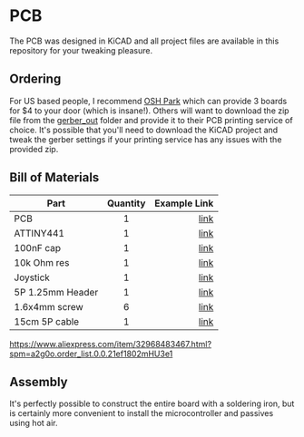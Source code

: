 # PCB

The PCB was designed in KiCAD and all project files are available in this repository for your tweaking pleasure.

## Ordering

For US based people, I recommend [OSH Park](https://oshpark.com/shared_projects/TJxoezw8) which can provide 3 boards for $4 to your door (which is insane!). Others will want to download the zip file from the [gerber_out](gerber_out/) folder and provide it to their PCB printing service of choice. It's possible that you'll need to download the KiCAD project and tweak the gerber settings if your printing service has any issues with the provided zip.

## Bill of Materials

| Part          | Quantity | Example Link |
| ------------- |:--------:| -----:|
| PCB           | 1        | [link](https://oshpark.com/shared_projects/TJxoezw8) |
| ATTINY441     | 1        | [link](https://www.mouser.com/ProductDetail/556-ATTINY441-SSU) |
| 100nF cap     | 1        | [link](https://www.mouser.com/ProductDetail/187-CL21B104KACNNNC) |
| 10k Ohm res   | 1        | [link](https://www.mouser.com/ProductDetail/603-RC0805FR-0710KL) |
| Joystick      | 1        | [link](https://www.mouser.com/ProductDetail/688-RKJXV122400R) |
| 5P 1.25mm Header | 1        | [link](https://www.aliexpress.com/item/32968483467.html) |
| 1.6x4mm screw | 6        | [link](https://www.aliexpress.com/item/32968483467.html) |
| 15cm 5P cable | 1        | [link](https://www.aliexpress.com/item/32979005732.html) |

https://www.aliexpress.com/item/32968483467.html?spm=a2g0o.order_list.0.0.21ef1802mHU3e1


## Assembly

It's perfectly possible to construct the entire board with a soldering iron, but is certainly more convenient to install the microcontroller and passives using hot air.